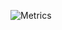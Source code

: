 <!-- name: Default metrics
uses: midixx/metrics@latest
with:
  filename: metrics.base.svg
  token: ${{ ![Metrics](https://metrics.lecoq.io/midixx?template=classic&isocalendar=1&stargazers=1&followup=1&sponsors=1&discussions=1&base=header%2C%20activity%2C%20community%2C%20repositories%2C%20metadata&base.indepth=false&base.hireable=false&base.skip=false&isocalendar=false&isocalendar.duration=half-year&stargazers=false&stargazers.charts=true&stargazers.charts.type=classic&stargazers.worldmap=false&stargazers.worldmap.sample=0&followup=false&followup.sections=repositories&followup.indepth=false&followup.archived=true&sponsors=false&sponsors.sections=goal%2C%20list%2C%20about&sponsors.past=false&sponsors.size=24&sponsors.title=Sponsor%20Me!&discussions=false&discussions.categories=true&discussions.categories.limit=0&config.timezone=Asia%2FNovokuznetsk) }}
  base: header, activity, community, repositories, metadata

  - uses: midixx/metrics@latest
  with:
    config_timezone: Russia/Moskow -->




![Metrics](https://metrics.lecoq.io/midixx?template=classic&isocalendar=1&languages=1&people=1&repositories=1&achievements=1&projects=1&music=1&anilist=1&leetcode=1&base=header%2C%20activity%2C%20community%2C%20repositories%2C%20metadata&base.indepth=false&base.hireable=false&base.skip=false&repositories.batch=100&repositories.forks=false&repositories.affiliations=owner&isocalendar=false&isocalendar.duration=half-year&languages=false&languages.limit=8&languages.threshold=0%25&languages.other=false&languages.colors=github&languages.sections=most-used&languages.indepth=false&languages.analysis.timeout=15&languages.analysis.timeout.repositories=7.5&languages.categories=markup%2C%20programming&languages.recent.categories=markup%2C%20programming&languages.recent.load=300&languages.recent.days=14&people=false&people.limit=24&people.identicons=false&people.identicons.hide=false&people.size=28&people.types=followers%2C%20following&people.shuffle=false&repositories=false&repositories.pinned=0&repositories.starred=0&repositories.random=0&repositories.order=featured%2C%20pinned%2C%20starred%2C%20random&achievements=false&achievements.threshold=C&achievements.secrets=true&achievements.display=detailed&achievements.limit=0&projects=false&projects.limit=4&projects.descriptions=false&anilist=false&anilist.user=.user.login&anilist.medias=anime%2C%20manga&anilist.sections=favorites&anilist.limit=2&anilist.limit.characters=22&anilist.shuffle=true&music=false&music.user=.user.login&music.limit=4&music.played.at=false&music.time.range=short&music.top.type=tracks&leetcode=false&leetcode.user=.user.login&leetcode.sections=solved&leetcode.limit.skills=10&leetcode.limit.recent=2&config.timezone=Asia%2FNovokuznetsk)